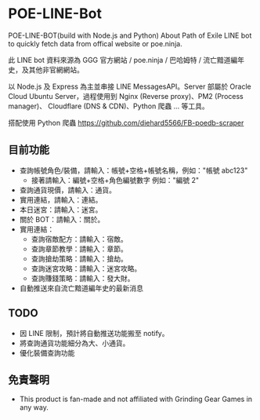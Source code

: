 # POE-LINE-Bot

POE-LINE-BOT(build with Node.js and Python)
About Path of Exile LINE bot to quickly fetch data from offical website or poe.ninja.

此 LINE bot 資料來源為 GGG 官方網站 / poe.ninja / 巴哈姆特 / 流亡黯道編年史，及其他非官網網站。

以 Node.js 及 Express 為主並串接 LINE MessagesAPI。Server 部屬於 Oracle Cloud Ubuntu Server，過程使用到 Nginx (Reverse proxy)、PM2 (Process manager)、 Cloudflare (DNS & CDN)、Python 爬蟲 ... 等工具。

搭配使用 Python 爬蟲 https://github.com/diehard5566/FB-poedb-scraper

## 目前功能

-   查詢帳號角色/裝備，請輸入：帳號+空格+帳號名稱，例如："帳號 abc123"
    -   接著請輸入：編號+空格+角色編號數字 例如："編號 2"
-   查詢通貨現價，請輸入：通貨。
-   實用連結，請輸入：連結。
-   本日迷宮：請輸入：迷宮。
-   關於 BOT：請輸入：關於。
-   實用連結：
    -   查詢宿敵配方：請輸入：宿敵。
    -   查詢章節教學：請輸入：章節。
    -   查詢搶劫策略：請輸入：搶劫。
    -   查詢迷宮攻略：請輸入：迷宮攻略。
    -   查詢賺錢策略：請輸入：發大財。
-   自動推送來自流亡黯道編年史的最新消息

## TODO

-   因 LINE 限制，預計將自動推送功能搬至 notify。
-   將查詢通貨功能細分為大、小通貨。
-   優化裝備查詢功能

## 免責聲明

-   This product is fan-made and not affiliated with Grinding Gear Games in any way.
